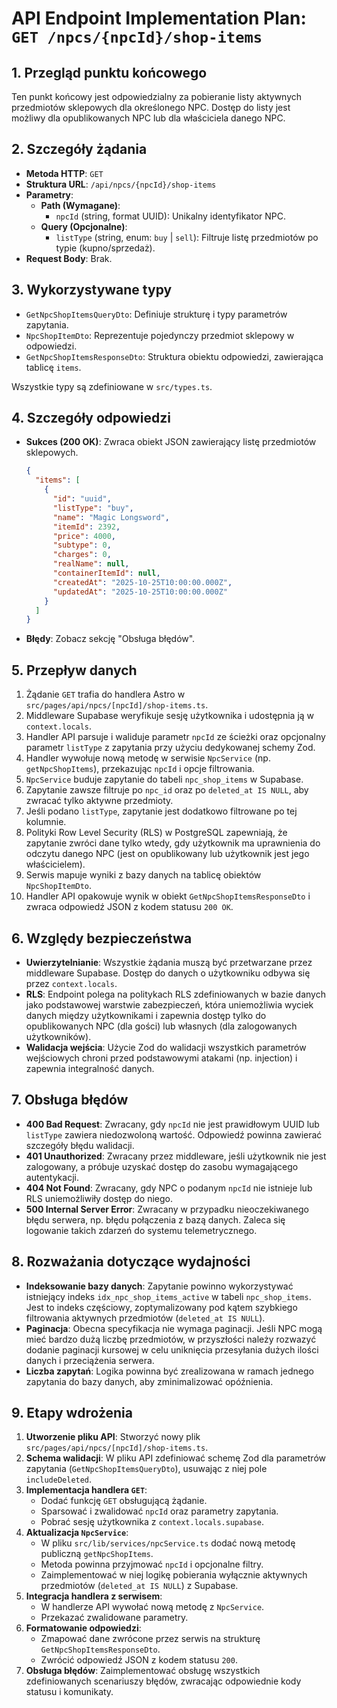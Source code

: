# API Endpoint Implementation Plan: `GET /npcs/{npcId}/shop-items`

## 1. Przegląd punktu końcowego

Ten punkt końcowy jest odpowiedzialny za pobieranie listy aktywnych przedmiotów sklepowych dla określonego NPC. Dostęp do listy jest możliwy dla opublikowanych NPC lub dla właściciela danego NPC.

## 2. Szczegóły żądania

- **Metoda HTTP**: `GET`
- **Struktura URL**: `/api/npcs/{npcId}/shop-items`
- **Parametry**:
  - **Path (Wymagane)**:
    - `npcId` (string, format UUID): Unikalny identyfikator NPC.
  - **Query (Opcjonalne)**:
    - `listType` (string, enum: `buy` | `sell`): Filtruje listę przedmiotów po typie (kupno/sprzedaż).
- **Request Body**: Brak.

## 3. Wykorzystywane typy

- `GetNpcShopItemsQueryDto`: Definiuje strukturę i typy parametrów zapytania.
- `NpcShopItemDto`: Reprezentuje pojedynczy przedmiot sklepowy w odpowiedzi.
- `GetNpcShopItemsResponseDto`: Struktura obiektu odpowiedzi, zawierająca tablicę `items`.

Wszystkie typy są zdefiniowane w `src/types.ts`.

## 4. Szczegóły odpowiedzi

- **Sukces (200 OK)**: Zwraca obiekt JSON zawierający listę przedmiotów sklepowych.
  ```json
  {
    "items": [
      {
        "id": "uuid",
        "listType": "buy",
        "name": "Magic Longsword",
        "itemId": 2392,
        "price": 4000,
        "subtype": 0,
        "charges": 0,
        "realName": null,
        "containerItemId": null,
        "createdAt": "2025-10-25T10:00:00.000Z",
        "updatedAt": "2025-10-25T10:00:00.000Z"
      }
    ]
  }
  ```
- **Błędy**: Zobacz sekcję "Obsługa błędów".

## 5. Przepływ danych

1.  Żądanie `GET` trafia do handlera Astro w `src/pages/api/npcs/[npcId]/shop-items.ts`.
2.  Middleware Supabase weryfikuje sesję użytkownika i udostępnia ją w `context.locals`.
3.  Handler API parsuje i waliduje parametr `npcId` ze ścieżki oraz opcjonalny parametr `listType` z zapytania przy użyciu dedykowanej schemy Zod.
4.  Handler wywołuje nową metodę w serwisie `NpcService` (np. `getNpcShopItems`), przekazując `npcId` i opcje filtrowania.
5.  `NpcService` buduje zapytanie do tabeli `npc_shop_items` w Supabase.
6.  Zapytanie zawsze filtruje po `npc_id` oraz po `deleted_at IS NULL`, aby zwracać tylko aktywne przedmioty.
7.  Jeśli podano `listType`, zapytanie jest dodatkowo filtrowane po tej kolumnie.
8.  Polityki Row Level Security (RLS) w PostgreSQL zapewniają, że zapytanie zwróci dane tylko wtedy, gdy użytkownik ma uprawnienia do odczytu danego NPC (jest on opublikowany lub użytkownik jest jego właścicielem).
9.  Serwis mapuje wyniki z bazy danych na tablicę obiektów `NpcShopItemDto`.
10. Handler API opakowuje wynik w obiekt `GetNpcShopItemsResponseDto` i zwraca odpowiedź JSON z kodem statusu `200 OK`.

## 6. Względy bezpieczeństwa

- **Uwierzytelnianie**: Wszystkie żądania muszą być przetwarzane przez middleware Supabase. Dostęp do danych o użytkowniku odbywa się przez `context.locals`.
- **RLS**: Endpoint polega na politykach RLS zdefiniowanych w bazie danych jako podstawowej warstwie zabezpieczeń, która uniemożliwia wyciek danych między użytkownikami i zapewnia dostęp tylko do opublikowanych NPC (dla gości) lub własnych (dla zalogowanych użytkowników).
- **Walidacja wejścia**: Użycie Zod do walidacji wszystkich parametrów wejściowych chroni przed podstawowymi atakami (np. injection) i zapewnia integralność danych.

## 7. Obsługa błędów

- **400 Bad Request**: Zwracany, gdy `npcId` nie jest prawidłowym UUID lub `listType` zawiera niedozwoloną wartość. Odpowiedź powinna zawierać szczegóły błędu walidacji.
- **401 Unauthorized**: Zwracany przez middleware, jeśli użytkownik nie jest zalogowany, a próbuje uzyskać dostęp do zasobu wymagającego autentykacji.
- **404 Not Found**: Zwracany, gdy NPC o podanym `npcId` nie istnieje lub RLS uniemożliwiły dostęp do niego.
- **500 Internal Server Error**: Zwracany w przypadku nieoczekiwanego błędu serwera, np. błędu połączenia z bazą danych. Zaleca się logowanie takich zdarzeń do systemu telemetrycznego.

## 8. Rozważania dotyczące wydajności

- **Indeksowanie bazy danych**: Zapytanie powinno wykorzystywać istniejący indeks `idx_npc_shop_items_active` w tabeli `npc_shop_items`. Jest to indeks częściowy, zoptymalizowany pod kątem szybkiego filtrowania aktywnych przedmiotów (`deleted_at IS NULL`).
- **Paginacja**: Obecna specyfikacja nie wymaga paginacji. Jeśli NPC mogą mieć bardzo dużą liczbę przedmiotów, w przyszłości należy rozwazyć dodanie paginacji kursowej w celu uniknięcia przesyłania dużych ilości danych i przeciążenia serwera.
- **Liczba zapytań**: Logika powinna być zrealizowana w ramach jednego zapytania do bazy danych, aby zminimalizować opóźnienia.

## 9. Etapy wdrożenia

1.  **Utworzenie pliku API**: Stworzyć nowy plik `src/pages/api/npcs/[npcId]/shop-items.ts`.
2.  **Schema walidacji**: W pliku API zdefiniować schemę Zod dla parametrów zapytania (`GetNpcShopItemsQueryDto`), usuwając z niej pole `includeDeleted`.
3.  **Implementacja handlera `GET`**:
    - Dodać funkcję `GET` obsługującą żądanie.
    - Sparsować i zwalidować `npcId` oraz parametry zapytania.
    - Pobrać sesję użytkownika z `context.locals.supabase`.
4.  **Aktualizacja `NpcService`**:
    - W pliku `src/lib/services/npcService.ts` dodać nową metodę publiczną `getNpcShopItems`.
    - Metoda powinna przyjmować `npcId` i opcjonalne filtry.
    - Zaimplementować w niej logikę pobierania wyłącznie aktywnych przedmiotów (`deleted_at IS NULL`) z Supabase.
5.  **Integracja handlera z serwisem**:
    - W handlerze API wywołać nową metodę z `NpcService`.
    - Przekazać zwalidowane parametry.
6.  **Formatowanie odpowiedzi**:
    - Zmapować dane zwrócone przez serwis na strukturę `GetNpcShopItemsResponseDto`.
    - Zwrócić odpowiedź JSON z kodem statusu `200`.
7.  **Obsługa błędów**: Zaimplementować obsługę wszystkich zdefiniowanych scenariuszy błędów, zwracając odpowiednie kody statusu i komunikaty.
